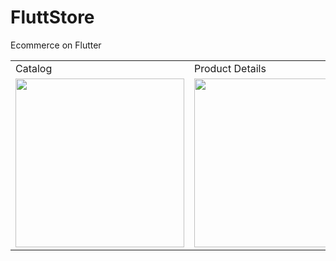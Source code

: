 # FluttStore

Ecommerce on Flutter

<table>
  <tr>
     <td>Catalog</td>
     <td>Product Details</td>
     <td>Cart</td>
  </tr>
  <tr>
    <td><img src="https://i.ibb.co/dtRDdFW/catalog.png" width=270></td>
    <td><img src="https://i.ibb.co/sP4mytC/details.png" width=270></td>
    <td><img src="https://i.ibb.co/XxwXS3L/cart.png" width=270></td>
  </tr>
 </table>